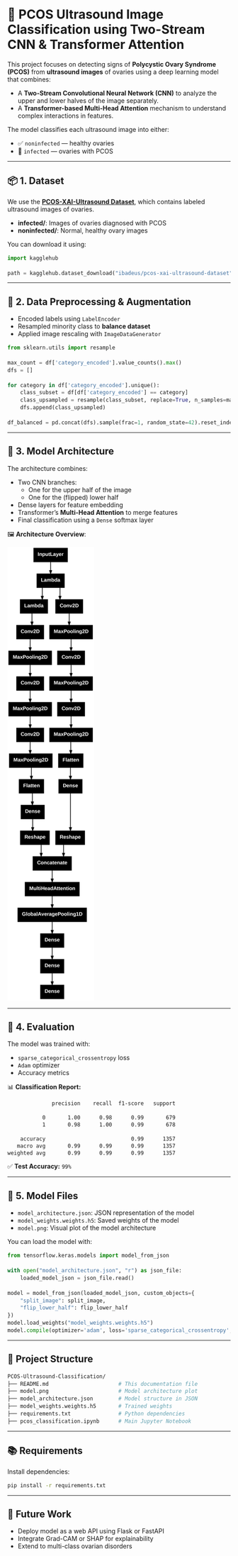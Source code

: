# 🧠 PCOS Ultrasound Image Classification using Two-Stream CNN & Transformer Attention

This project focuses on detecting signs of **Polycystic Ovary Syndrome (PCOS)** from **ultrasound images** of ovaries using a deep learning model that combines:

- A **Two-Stream Convolutional Neural Network (CNN)** to analyze the upper and lower halves of the image separately.
- A **Transformer-based Multi-Head Attention** mechanism to understand complex interactions in features.

The model classifies each ultrasound image into either:

- ✅ `noninfected` — healthy ovaries  
- 🚫 `infected` — ovaries with PCOS

---

## 📦 1. Dataset

We use the [**PCOS-XAI-Ultrasound Dataset**](https://www.kaggle.com/datasets/ibadeus/pcos-xai-ultrasound-dataset), which contains labeled ultrasound images of ovaries.

- **infected/**: Images of ovaries diagnosed with PCOS  
- **noninfected/**: Normal, healthy ovary images  

You can download it using:

```python
import kagglehub

path = kagglehub.dataset_download("ibadeus/pcos-xai-ultrasound-dataset")
```

---

## 🧹 2. Data Preprocessing & Augmentation

- Encoded labels using `LabelEncoder`
- Resampled minority class to **balance dataset**
- Applied image rescaling with `ImageDataGenerator`

```python
from sklearn.utils import resample

max_count = df['category_encoded'].value_counts().max()
dfs = []

for category in df['category_encoded'].unique():
    class_subset = df[df['category_encoded'] == category]
    class_upsampled = resample(class_subset, replace=True, n_samples=max_count, random_state=42)
    dfs.append(class_upsampled)

df_balanced = pd.concat(dfs).sample(frac=1, random_state=42).reset_index(drop=True)
```

---

## 🧠 3. Model Architecture

The architecture combines:

- Two CNN branches:
  - One for the upper half of the image
  - One for the (flipped) lower half
- Dense layers for feature embedding
- Transformer’s **Multi-Head Attention** to merge features
- Final classification using a `Dense` softmax layer

🖼️ **Architecture Overview**:

![Model Architecture](model.png)

---

## 🧪 4. Evaluation

The model was trained with:

- `sparse_categorical_crossentropy` loss
- `Adam` optimizer
- Accuracy metrics

📊 **Classification Report:**

```
              precision    recall  f1-score   support

           0       1.00      0.98      0.99       679
           1       0.98      1.00      0.99       678

    accuracy                           0.99      1357
   macro avg       0.99      0.99      0.99      1357
weighted avg       0.99      0.99      0.99      1357
```

✅ **Test Accuracy:** `99%`

---

## 💾 5. Model Files

- `model_architecture.json`: JSON representation of the model
- `model_weights.weights.h5`: Saved weights of the model
- `model.png`: Visual plot of the model architecture

You can load the model with:

```python
from tensorflow.keras.models import model_from_json

with open("model_architecture.json", "r") as json_file:
    loaded_model_json = json_file.read()

model = model_from_json(loaded_model_json, custom_objects={
    "split_image": split_image,
    "flip_lower_half": flip_lower_half
})
model.load_weights("model_weights.weights.h5")
model.compile(optimizer='adam', loss='sparse_categorical_crossentropy', metrics=['accuracy'])
```

---

## 📁 Project Structure

```bash
PCOS-Ultrasound-Classification/
├── README.md                      # This documentation file
├── model.png                      # Model architecture plot
├── model_architecture.json        # Model structure in JSON
├── model_weights.weights.h5       # Trained weights
├── requirements.txt               # Python dependencies
├── pcos_classification.ipynb      # Main Jupyter Notebook
```

---

## 📚 Requirements

Install dependencies:

```bash
pip install -r requirements.txt
```

---

## 🚀 Future Work

- Deploy model as a web API using Flask or FastAPI
- Integrate Grad-CAM or SHAP for explainability
- Extend to multi-class ovarian disorders
